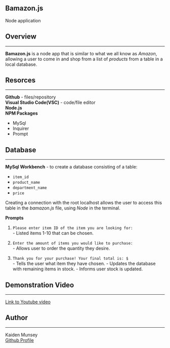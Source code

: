 ## Bamazon.js 
<span style="font-size:1em;">Node application
</span>

## Overview
-------------
**Bamazon.js** is a node app that is similar to what we all know as *Amazon*, allowing a user to come in and shop from a list of *products* from a table in a local database.

## Resorces
---------
**Github** - files/repository<br>
**Visual Studio Code(VSC)** - code/file editor<br>
**Node.js**<br>
**NPM Packages**
* MySql 
* Inquirer
* Prompt

## Database
-------
**MySql Workbench** - to create a database consisting of a table: <br>
* `item_id`
* `product_name`
* `department_name`
* `price`

Creating a connection with the root localhost allows the user to access this table in the _*bamazon.js*_ file, using *Node* in the terminal.

**Prompts**
   1. `Please enter item ID of the item you are looking for:`<br>
    - Listed items 1-10 that can be chosen.

   2. `Enter the amount of items you would like to purchase:`<br>
    - Allows user to order the quantity they desire.

   3. `Thank you for your purchase! Your final total is: $`<br>
    - Tells the user what item they have chosen.
    - Updates the database with remaining items in stock.
    - Informs user stock is updated.

## Demonstration Video 
-------
[Link to Youtube video](https://www.youtube.com/watch?v=31QvMpHDc68)

## Author
-------
Kaiden Munsey <br>
[Github Profile](https://github.com/kaiden-m7)
  




    